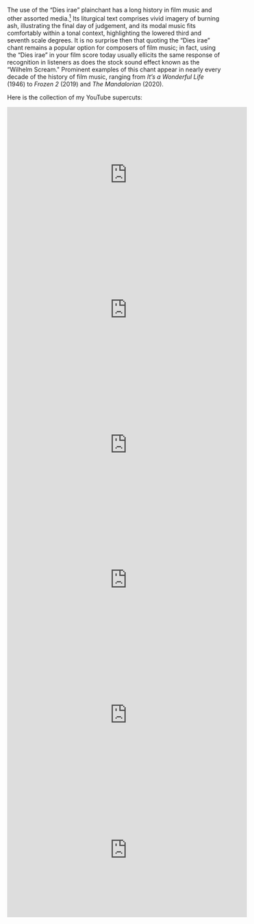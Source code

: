 The use of the “Dies irae” plainchant has a long history in film music and other assorted media.[^1] Its liturgical text comprises vivid imagery of burning ash, illustrating the final day of judgement, and its modal music fits comfortably within a tonal context, highlighting the lowered third and seventh scale degrees. It is no surprise then that quoting the “Dies irae” chant remains a popular option for composers of film music; in fact, using the “Dies irae” in your film score today usually ellicits the same response of recognition in listeners as does the stock sound effect known as the “Wilhelm Scream." Prominent examples of this chant appear in nearly every decade of the history of film music, ranging from _It’s a Wonderful Life_ (1946) to _Frozen 2_ (2019) and _The Mandalorian_ (2020). 

[^1]: For more, see Linda Schubert, “Plainchant in Motion Pictures: The ‘Dies Irae’ in Film Scores,” Florilegium 15 (1998): 207-229; and <a href="https://soundstudiesblog.com/2017/12/18/beyond-the-grave-the-dies-irae-in-video-game-music/">Karen Cook, "Beyond the Grave: The "Dies Irae" in Video Game Music"</a>.

Here is the collection of my YouTube supercuts: 

<iframe width="560" height="315" src="https://www.youtube.com/embed/WZEMzMwDIEk" frameborder="0" allow="accelerometer; autoplay; clipboard-write; encrypted-media; gyroscope; picture-in-picture" allowfullscreen></iframe>

<iframe width="560" height="315" src="https://www.youtube.com/embed/SDndl_YSHMo" frameborder="0" allow="accelerometer; autoplay; clipboard-write; encrypted-media; gyroscope; picture-in-picture" allowfullscreen></iframe>

<iframe width="560" height="315" src="https://www.youtube.com/embed/hZt722GVaXI" frameborder="0" allow="accelerometer; autoplay; clipboard-write; encrypted-media; gyroscope; picture-in-picture" allowfullscreen></iframe>

<iframe width="560" height="315" src="https://www.youtube.com/embed/naeVbV8cNzw" frameborder="0" allow="accelerometer; autoplay; clipboard-write; encrypted-media; gyroscope; picture-in-picture" allowfullscreen></iframe>

<iframe width="560" height="315" src="https://www.youtube.com/embed/CB6xhqeE244" frameborder="0" allow="accelerometer; autoplay; clipboard-write; encrypted-media; gyroscope; picture-in-picture" allowfullscreen></iframe>

<iframe width="560" height="315" src="https://www.youtube.com/embed/SUAzu31fEbo" frameborder="0" allow="accelerometer; autoplay; clipboard-write; encrypted-media; gyroscope; picture-in-picture" allowfullscreen></iframe>

<iframe width="560" height="315" src="https://www.youtube.com/embed/IbgGT7J7z6k" frameborder="0" allow="accelerometer; autoplay; clipboard-write; encrypted-media; gyroscope; picture-in-picture" allowfullscreen></iframe>

<iframe width="560" height="315" src="https://www.youtube.com/embed/IcsCY3A6tm0" title="YouTube video player" frameborder="0" allow="accelerometer; autoplay; clipboard-write; encrypted-media; gyroscope; picture-in-picture" allowfullscreen></iframe>

<iframe width="560" height="315" src="https://www.youtube.com/embed/nQoFwgcP9V4" title="YouTube video player" frameborder="0" allow="accelerometer; autoplay; clipboard-write; encrypted-media; gyroscope; picture-in-picture" allowfullscreen></iframe>

<iframe width="560" height="315" src="https://www.youtube.com/embed/sfKEQHKcjzk" title="YouTube video player" frameborder="0" allow="accelerometer; autoplay; clipboard-write; encrypted-media; gyroscope; picture-in-picture" allowfullscreen></iframe>

<iframe width="560" height="315" src="https://www.youtube.com/embed/k6gShDg9lcw" title="YouTube video player" frameborder="0" allow="accelerometer; autoplay; clipboard-write; encrypted-media; gyroscope; picture-in-picture" allowfullscreen></iframe>

<iframe width="560" height="315" src="https://www.youtube.com/embed/DL-e-ZiB86Q" title="YouTube video player" frameborder="0" allow="accelerometer; autoplay; clipboard-write; encrypted-media; gyroscope; picture-in-picture" allowfullscreen></iframe>

<iframe width="560" height="315" src="https://www.youtube.com/embed/P7rxHL2h2do" title="YouTube video player" frameborder="0" allow="accelerometer; autoplay; clipboard-write; encrypted-media; gyroscope; picture-in-picture" allowfullscreen></iframe>

<iframe width="560" height="315" src="https://www.youtube.com/embed/LGamO1Lp4nA" title="YouTube video player" frameborder="0" allow="accelerometer; autoplay; clipboard-write; encrypted-media; gyroscope; picture-in-picture" allowfullscreen></iframe>

<iframe width="560" height="315" src="https://www.youtube.com/embed/fZSedtdntKQ" title="YouTube video player" frameborder="0" allow="accelerometer; autoplay; clipboard-write; encrypted-media; gyroscope; picture-in-picture" allowfullscreen></iframe>

See also a few other media appearances: 

*the film on which I consulted and appeared as a talking head, _Why This Creepy Melody Is In So Many Movies_.
<iframe width="560" height="315" src="https://www.youtube.com/embed/-3-bVRYRnSM" frameborder="0" allow="accelerometer; autoplay; clipboard-write; encrypted-media; gyroscope; picture-in-picture" allowfullscreen></iframe> 

*the podcast _Twenty Thousand Hertz_
<iframe width="560" height="482" scrolling="no" src="https://playlist.megaphone.fm/?e=TTH8184389203&light=true"
width="100%"></iframe>

*the "National Public Radio" program _Here and Now_
<iframe width="100%" height="124" scrolling="no" frameborder="no" src="https://player.wbur.org/hereandnow/2020/10/30/dies-irae-horror-movie-music"></iframe>

*the podcast "Star Wars Music Minute" talking about A New Hope
<iframe title="Libsyn Player" style="border: none" src="//html5-player.libsyn.com/embed/episode/id/21540893/height/90/theme/custom/thumbnail/yes/direction/forward/render-playlist/no/custom-color/474046/" height="90" width="100%" scrolling="no"  allowfullscreen webkitallowfullscreen mozallowfullscreen oallowfullscreen msallowfullscreen></iframe>

*the podcast "Star Wars Music Minute" talking about SOLO 
<iframe title="Libsyn Player" style="border: none" src="//html5-player.libsyn.com/embed/episode/id/23896044/height/90/theme/custom/thumbnail/yes/direction/forward/render-playlist/no/custom-color/474046/" height="90" width="100%" scrolling="no"  allowfullscreen webkitallowfullscreen mozallowfullscreen oallowfullscreen msallowfullscreen></iframe>


| Film | Year | Composer | Time Stamp | Type |
| ---- | ---- | -------- | ---------- | ---- |
| _Metropolis_ | 1927 | Gottfried Huppertz | 0:32:34 | 1 |
| _Sunrise: A Song of Two Humans_ | 1972 | Hugo Riesenfeld | 1:19:20 | 3 |
| _Day of Wrath_ | 1943 | Poul Schierbeck | 0:00:01 | 1 |
| _Know Your Enemy: Japan_ | 1945 | Dmitri Tiomkin | 0:24:57 | 1 |
| _It's a Wonderful Life_ | 1946 | Dmitri Tiomkin | 0:25:15 | 1-3 |
| _Angel on My Shoulder_ | 1946 | Dmitri Tiomkin | 0:13:00 | 1 |
| _Young Bess_ | 1953 | Miklós Rózsa | 0:27:48 | 1 |
| _I Confess_ | 1953 | Dmitri Tiomkin | 0:01:55 | 1 |
| _The Sheep Has Five Legs_ | 1954 | Georges Van Parys | 0:15:25 | 2 |
| _Garden of Evil_ | 1954 | Bernard Herrmann | 0:28:00 | 1 |
| _On the Waterfront_ | 1954 | Leonard Bernstein | 1:33:20 | 2 |
| _Between Heaven and Hell_ | 1956 | Hugo Friedhofer | 0:00:30 | 1 |
| _Sleeping Beauty_ | 1957 | Jack Lawrence & Sammy Fain | 0:30:00 | 3 |
| _The Seventh Seal_ | 1957 | Erik Nodren | 00:08:00 | 2 |
| _The Screaming Skull_ | 1958 | Ernst Gold | 0:02:02 | 1 |
| _The Return of Dracula_ | 1958 | Gerald Fried | 0:00:14 | 1 |
| _Compulsion_ | 1959 | Lionel Newman | 1:03:20 | 1 |
| _Some Like It Hot_ | 1959 | Adolph Deutsch | 1:58:01 | 2 |
| _Fall of the House of Usher_ | 1960 | Les Baxter | 1:08:11 | 1 |
| _The Unforgiven_ | 1960 | Dmitri Tiomkin | 1:16:42 | 2 |
| _Psycho_ | 1960 | Bernard Herrmann | 0:11:50 | 3 |
| _El Cid_ | 1961 | Miklós Rózsa | 1:34:23 | 1 |
| _The Great Escape_ | 1963 | Elmer Bernstein | 02:11:15 | 2 |
| _Jason and the Argonauts_ | 1963 | Bernard Herrmann | 1:37:00 | 1 |
| _The Jar_ | 1964 | Bernard Herrmann | 0:09:59 | 1 |
| _Becket_ | 1964 | Laurence Rosenthal | 0:03:40 | 1 |
| _I Malamando_ | 1964 | Ennio Morricone | 1:15:50 | 1 |
| _Fists in the Pocket_ | 1965 | Ennio Morricone | 0:00:01 | 2 |
| _Nightmare Castle_ | 1965 | Ennio Morricone | 0:25:30 | 1 |
| _The Bible: In the Beginning_ | 1966 | Toshiro Mayuzumi | 0:27:50 | 1 |
| _War and Peace_ | 1966 | Vyacheslav Ovchinnikov | 1:44:39 | 1 |
| _Escalation_ | 1968 | Ennio Morricone | 0:00:00 | 1 |
| _Dracula has Risen from the Grave_ | 1968 | James Bernard | 0:13:25 | 1B |
| _The Strange Vice of Mrs. Wardh_ | 1971 | Nora Orlandi | 0:28:46 | 1B |
| _Lust for a Vampire_ | 1971 | Harry Robinson | 0:50:15 | 1 |
| _A Clockwork Orange_ | 1971 | Wendy Carlos | 00:01:00 | 1 | 
| _Mephisto Waltz_ | 1971 | Jerry Goldsmith | 00:00:31 | 1 |
| _The Devils_ | 1971 | Peter Maxwell Davies | 0:06:21 | 1 | 
| _Vampire Circus_ | 1972 | David Whitaker | 0:49:12 | 1 |
| _The Vault of Horror_ | 1973 | Douglas Gamley | 0:00:06 | 1 |
41. **_Le Trio Infernal_** (1974), score by Ennio Morricone {1:06:20} Type 1B
42. **_From Beyond the Grave_** (1974), score by Douglas Gamley {00:00:38} Type 1
43. **_The Devil is a Woman_** (1974), score by Ennio Morricone {0:00:54} Type 1
43. **_The Omen_** (1976), score by Jerry Goldsmith Type 1
44. **_Obsession_** (1976), score by Bernard Herrmann {0:52:06} Type 1
45. **_The Car_** (1977), score by Leonard Rosenman {00:00:17} Type 1
46. **_A New Hope_** (1977), score by John Williams {00:40:15} Type 1
47. **_Close Encounters of the Third Kind_** (1977), score by John Williams {00:44:12} Type 1
48. **_Superman_** (1978), score by John Williams {0:12:36} Type 3
49. **_Cruise Into Terror_** (1978), score by Gerald Fried {0:01:00} Type 1
50. **_The Medusa Touch_** (1978), score by Michael J. Lewis {1:41:06} Type 2
51. **_Alien_** (1979), score by Jerry Goldsmith {01:53:30} Type 2
52. **_The Killer Nun_** (1979), score by Alessandro Alessandroni {0:00:01} Type 1
53. **_Moonraker_** (1979), score by John Barry {0:32:30} Type 3
55. **_The Shining_** (1980), score by Wendy Carlos {00:00:00} Type 1
56. **_Heavy Metal_** (1981), score by Elmer Bernstein {1:10:48} Type 2
57. **_Conan the Barbarian_** (1982), score by Basil Poledouris {01:51:13} Type 1
58. **_Superstition_** (1982), score by David Gibney {0:04:05} Type 1
59. **_Top Secret!_** (1984), score by Maurice Jarre {0:32:17} Type 1
57. **_Poltergeist_** (1982), score by Jerry Goldsmith {01:44:01} Type 2
58. **_Mishima: A Life in Four Chapters_** (1985), score by Philip Glass Type 3
59. **_Legend_** (1985), score by Tangerine Dream {0:21:14} Type 2
60. **_Friday the 13th: A New Beginning_** (1985), score by Henry Manfredini {00:01:59} Type 2
61. **_Back to the Future_** (1985), score by Alan Silvestri {1:07:25} Type 2
62. **_Friday the 13th: Part VI, Jason Lives_** (1986), score by Henry Manfredini {00:04:15) Type 2
63. **_Big Trouble in Little China_** (1986), score by John Carpenter/Alan Howarth {00:11:11} Type 1
64. **_The Mission_** (1986), score by Ennio Morricone {00:32:56} Type 1
65. **_Ferris Bueller's Day Off_** (1986), score by Ira Newborn {00:00:08} Type 2
66. **_Empire of the Sun_** (1987), score by John Williams {0:30:00} Type 3
67. **_Friday the 13th: Part VII, The New Blood_** (1988), score by Henry Manfredini {00:15:03} Type 1-2
68. **_Predator_** (1987), score by Alan Silvestri {1:15:00} Type 2b
69. **_The Accidental Tourist_** (1988), score by John Williams {1:54:33} Type 2
70. **_Willow_** (1988), score by James Horner {1:24:20} Type 2 
70. **_Murder She Wrote S5E13_** (1989), score by David Bell {0:13:00}, Type 1
71. **_Quantam Leap S2E11_** (1989), score by Mike Post {0:42:01], Type 2
72. **_Batman_** (1989), score by Danny Elfman {1:13:33} T3
73. **_Dead Poets Society_** (1989), score by Maurice Jarre {0:35:00} Type 3
74. **_Home Alone_** (1990), score by John Williams {00:06:58} Type 1
75. **_Gremlins 2_** (1990), score by Jerry Goldsmith {01:34:48} Type 2
76. **_The Witches_** (1990), score by Stanley Myers {0:28:00} Type 1
77. **_Maniac Cop 2_** (1990), score by Jay Chattaway {1:17:51} Type 2
78. **_Presumed Innocent_** (1990), score by John Williams {0:45:19} Type 2
79. **_Beauty and the Beast_** (1991), score by Alan Mencken Type 2b
80. **_Sleeping with the Enemy_** (1991), score by Jerry Goldsmith {1:25:20} Type 1
81. **_Batman Returns_** (1992), score by Danny Elfman {00:12:15} Type 1
82. **_Jurassic Park_** (1993), score by John Williams {01:18:30} Type 1
83. **_The Nightmare Before Christmas_** (1993), score by Danny Elfman Type 1
84. **_Groundhog Day_** (1993), score by George Fenton Type 2
85. **_Demolition Man_** (1993), score by Eliot Goldenthal {00:00:27} Type 2
86. **_Batman: Mask of the Phantasm_** (1993), score by Shirley Walker {0:02:00} Type 2
87. **_Needful Things_** (1993), score by Patrick Doyle {1:40:20} Type 1
88. **_The Lion King_** (1994), score by Hans Zimmer Type 1
89. **_Highlander III: The Sorcerer_** (1994), score by J. Peter Robinson {0:32:10} Type 2
89. **_Tales from the Dark Side_** (1994), score by Bill Frisell {0:00:01} Type 3b
90. **_Crimson Tide_** (1995), score by Hans Zimmer {01:30:00}, Type 1
91. **_Nixon_** (1995), score by John Williams {0:05:39} Type 2
92. **_The Quick and the Dead_** (1995), score by Alan Silvestri {1:03:14} Type 2
92. **_Independence Day_** (1996), score by David Arnold {1:06:42} Type 2
93. **_The Rock_** (1996), score by Smith/Zimmer {0:20:26}, Type 1
94. **_The Hunchback of Notre Dame_** (1996), score by Alan Mencken {0:03:38} Type 1
95. **_Mars Attacks_** (1996), score by Danny Elfman {00:02:41} Type 2
96. **_A Time to Kill_** (1996), score by Elliot Goldenthal {0:49:20} Type 1
97. **_Sleepers_** (1996), score by John Williams {2:22:00} Type 3
98. **_Faceoff_** (1997), score by John Powell {0:07:00}, Type 2b
99. **_Scream 2_** (1997), score by Marco Beltrami {0:40:07} Type 2
100. **_Buffy the Vampire Slayer S1E2_** (1997), score by Walter Murphy {opening titles} Type 1
101. **_I Know What You Did Last Summer_** (1997), score by John Debney {0:25:25} Type 3 
102. **_Amistad_** (1997), score by John Williams {0:17:01} Type 2
103. **_Deep Space 9 S5E19_** (1997), score by Jay Chattaway {0:25:25} Type 3
104. **_Mulan_** (1998), score by Jerry Goldsmith {0:55:54} Type 2
105. **_Urban Legend_** (1998), score by Christopher Young {01:18:37} Type 3
106. **_Armageddon_** (1998), score by Trevor Rabin {0:24:57} Type 2
107. **_Star Trek: Deep Space 9 S7E10_** (1998), score by Jay Chattaway {0:09:55} Type 3
108. **_Shakespeare in Love_** (1998), score by Stephen Warbeck {0:00:57} Type 3
109. **_The Thirteenth Floor_** (1999), score by Harald Kloser {1:14:08} Type 2
110. **_The Bone Collector_** (1999), score by Craig Armstrong {01:48:59} Type 2
111. **_The Sixth Sense_** (1999), score by James Newton Howard {0:15:40} Type 2
112. **_End of Days_** (1999), score by John Debney {00:00:01} Type 1
113. **_The Messenger: The Joan of Arc Story_** (1999), score by Èric Serra {2:31:00} Type 3
114. **_The World Is Not Enough_** (1999), score by David Arnold {1:53:51} Type 2
115. **_The Road to El Dorado_** (2000), score by Hans Zimmer & John Powell {0:08:32} Type 1
116. **_Gladiator_** (2000), score by Hans Zimmer & Lisa Gerrard {2:29:00} Type 1
117. **_Shrek_** (2001), score by Harry Gregson-Williams/John Powell {00:41:30} Type 2
118. **_South Park S5E6_** (2001), score by Scott Nickoley {0:19:38} Type 3
119. **_Harry Potter & The Sorcerer's Stone_** (2001), score by John Williams {2:08:27} Type 3
120. **_Artifical Intelligence_** (2001), score by John Williams {1:55:50} Type 3
121. **_Attack of the Clones_** (2002), score by John Williams {01:24:33} Type 1
122. **_Harry Potter and the Chamber of Secrets_** (2002), score by John Williams {01:49:15} Type 1
123. **_The Ring_** (2002), score by Hans Zimmer {00:21:45} Type 1
124. **_Signs_** (2002), score by James Newton Howard {1:06:51} Type 3
125. **_Irreversible_** (2002), score by Thomas Bangalter {0:01:00} Type 1
126. **_Gangs of New York_** (2002), score by Elmer Bernstein (rejected) Type 1
127. **_Who Wants to Be a Millionaire_** (2002), score by Keith & Michael Strachan {0:13:13} Type 3
128. **_The Texas Chainsaw Massacre_** (2003), score by Steve Jablonsky {1:10:53} Type 3
129. **_Looney Tunes: Back in Action_** (2003), score by Jerry Goldsmith {1:05:56} Type 1
130. **_The Matrix Reloaded_** (2003), score by Don Davis {01:12:12} Type 2
131. **_The Matrix Revolutions_** (2003), score by Don Davis {1:57:20} Type 2
132. **_Kill Bill Vol. 2_** (2004), sample of "The Strange Vice of Mrs. Wardh" {0:23:20} Type 1B
133. **_Lost S1E22_** (2004), score by Michael Giacchino {00:30:06} Type 2
134. **_Team America: World Police_** (2004), score by Harry Gregson-Williams {1:06:00} Type 2
135. **_E.R. S10E18_** (2004), score by Martin Davich {0:20:20} Type 3
136. **_Timesplitters--Future Perfect_** (2005), score by Graeme Norgate {main titles} Type 2
137. **_War of the Worlds_** (2005), score by John Williams {00:49:49} Type 2
138. **_Clerks 2_** (2006), score by James L. Venable {0:41:35} Type 1
139. **_Death Note S1E19_** (2006), score by Yoshihisa Hirano {00:18:00} Type 2
140. **_Pirates of the Caribbean 3: At World's End_** (2007), score by Hans Zimmer {02:34:00} Type 3
141. **_Perfume: The Story of a Murderer_** (2006), score by Reinhold Heil {0:14:23} Type 3
142. **_The Illusionist_** (2006), score by Philip Glass {0:24:17} Type 3
143. **_The Bucket List_** (2007), score by Marc Shaiman {0:06:23} Type 2B
144. **_Indiana Jones and the Kingdom of the Crystal Skull_** (2008), score by John Williams {00:04:18} Type 1
145. **_Sweeney Todd: Demon Barber of Fleet Street_** (2007), score by Stephen Sondheim {1:13:39} Type 3-2
146. **_Bones S3E13_** (2008), score by Peter Himmelman {0:24:38} Type 1
147. **_Angels and Demons_** (2009), score by Hans Zimmer {01:57:31} Type 2
148. **_Bolt_** (2008), score by John Powell {1:22:38} Type 3
149. **_Terminator Salvation_** (2009), score by Danny Elfman {0:59:42} Type 3
150. **_Transformers: Revenge of the Fallen_** (2009), score by Steve Jablonsky {1:43:52} Type 3B
151. **_Drag Me to Hell_** (2009), score by Christopher Young {1:29:33} Type 3
152. **_Fantastic Mr. Fox_** (2009), score by Alexandre Desplat {0:58:29} Type 3
153. **_Don't Be Afraid of the Dark_** (2010), score by Marco Beltrami {0:31:17} Type 2
154. **_LOST S6E1_** (2010), score by Michael Giacchino {0:22:50} Type 2
155. **_Predators_** (2010), score by John Debney {1:17:16} Type 3
156. **_Mission Impossible 4: Ghost Protocol_** (2011), score by Michael Giacchino {00:29:59} Type 1
157. **_Pirates of the Caribbean 4: On Stranger Tides_** (2011), score by Hans Zimmer {01:55:00} Type 1
158. **_Thor_** (2011), score by Patrick Doyle {00:57:31} Type 1
159. **_Kung Fu Panda 2_** (2011), score by Zimmer/Powell {1:02:39} Type 3
160. **_Harry Potter and the Deathly Hallows, part 2_** (2011), score by Alexandre Desplat {0:55:00} Type 3
161. **_Wreck It Ralph_** (2012), score by Henry Jackman {00:25:57} Type 1
162. **_The Bourne Legacy_** (2012), score by James Newton Howard {0:01:00} Type 3
163. **_Psych S6E11_** (2012), score by Adam Cohen {0:33:19} Type 1
164. **_The Best Offer_** (2013), score by Ennio Morricone {0:13:18, 2:01:07, end titles} Type 2, Type 3
165. **_Iron Man 3_** (2013), score by Brian Tyler {00:24:41} Type 1
166. **_The Newsroom S2E7_** (2013), score by Johnny Klimek {0:48:12} Type 3
167. **_Game of Thrones S5E1_** (2014), score by Ramin Djiwadin {00:22:15} Type 1
168. **_Crimson Peak_** (2015), score by Fernando Velazquez {00:00:00} Type 1
169. **_Glitch S1E3_** (2015), score by Cornel Wilczeck {00:50:00} Type 2
170. **_Terminator Genisys_** (2015), score by Lorne Balfe {1:27:03} Type 3b
171. **_10 Cloverfield Lane_** (2016), score by Bear McCreary {00:00:00} Type 1
172. **_Colossal_** (2016), score by Bear McCreary {01:38:11} Type 1
173. **_Rogue One_** (2016), score by Michael Giacchino {01:12:48} Type 1
174. **_Game of Thrones S6E5_** (2016), score by Ramin Djawadi {0:13:00} Type 1
175. **_Star Trek Beyond_** (2016), score by Michael Giacchino {1:28:08} Type 3
176. **_Dead by Daylight_** (2016), score by Michael April {main menu} Type 2
177. **_Dr. Strange_** (2016), score by Michael Giacchino {1:35:36} Type 2
178. **_Doctor Who: The Return of Mysterio S10_** (2016), score by Murray Gold {0:36:19} Type 2
179. **_Pirates of the Caribbean 5: Dead Men Tell No Tales_** (2017), score by Geoff Zanelli {00:10:30} Type 1
180. **_The Good Place S1E11_** (2017), score by David Schwartz {00:23:42} Type 1
181. **_Justice League_** (2017), score by Danny Elfman {0:25:25} Type 3
182. **_Survivor S35E9_** (2017), score by David Vanacore {0:20:50} Type 3
183. **_The Scariest Story Ever Told: A Mickey Mouse Spooktacular_** (2017), score by Christopher Willis {0:07:14} Type 2
184. **_Final Space S1E1_** (2018), score by Shelby Merry {opening titles} Type 3
185. **_The Spy Gone North_** (2018), score by Yeong-wook Jo {01:04:40} Type 1
186. **_Avengers: Infinity War_** (2018), score by Alan Silvestri {00:33:52} Type 1
187. **_Ready Player One_** (2018), score by Alan Silvestri {00:57:51} Type 2
188. **_Star Wars Rebels S4E11_** (2018), score by Kevin Kiner {00:02:26} Type 2
189. **_Star Wars Rebels S4E13_** (2018), score by Kevin Kiner {00:14:28} Type 2
190. **_Solo: A Star Wars Story_** (2018), score by John Powell {0:48:39} Type 2
191. **_Stranger Things S3E8_** (2019), score by Michael Stein & Kyle Dixon {0:41:15} Type 2
192. **_Fruits Basket S2E21_** (2019), score by Taku Kishimoto {0:13:17} Type 2
193. **_Eli_** (2019), score by Bear McCreary {001:19:52} Type 1
194. **_1BR_** (2019), score by Ronen Landa {00:27:00} Type 3
195. **_Doctor Sleep_** (2019), score by The Newton Brothers {02:18:33} Type 2
196. **_Frozen 2_** (2019), score by Christophe Beck {00:16:40} Type 2
197. **_Succession S2E10_** (2019), score by Nicholas Britell {01:09:00} Type 2
198. **_Toy Story_** (2019), score by Randy Newman {01:15:20} Type 2
199. **_Christmas Prince: The Royal Baby_** (2019), score by Zack Ryan {0:59:38} Type 3
200. **_Fargo S4E7_** (2020), score by Jeff Russo {0:25:31} Type 3
201. **_Onward_** (2020), score by Jeff & Mychael Danna {01:06:00} Type 2
202. **_Westworld S3E5_** (2020), score by Ramin Djawadi {00:47:14} Type 2
203. **_Cursed S1E4_** (2020), score by Jeff Russo {00:06:47} Type 2
204. **_Fantasy Island_** (2020), score by Bear McCreary {01:18:13} Type 3
205. **_The Flight Attendant S1E8_** (2020), score by Blake Neely {0:39:12} Type 3
206. **_The Mandalorian Chapter 16_** (2020), score by Ludwig Göransson {0:34:20} Type 3
207. **_The Empty Man_** (2020), score by Christopher Young & Lustmord {1:24:28} Type 3
208. **_Deamon Slayer: Mugen Train_** (2020), score by Kajiura/Shiina {1:30:00} Type 2
209. **_Loki S1E5_** (2021), score by Natalie Holt {0:25:09} Type 2
210. **_Fear Street: 1994_** (2021), score by Marco Beltrami & M. Trumpp {0:53:47} Type 2
211. **_Fear Street: 1666_** (2021), score by Marco Beltrami & M. Trumpp {0:53:47} Type 2
212. **_Reminiscence_** (2021), score by Ramin Djawadi {0:03:28} Type 2
213. **_Star Wars: Visions S1E4_** (2021), score by Kevin Penkin {0:14:50} Type 2
214. **_White Lotus S1E1_** (2021), score by Cristobal Tapia de Veer {main titles} Type 3
215. **_Last Night in Soho_** (2021), Dies Irae is Diegetic {1:30:00} Type 2
216. **_No Time To Die_** (2021), Dies Irae is Diegetic {0:20:21} Type 2
217. **_Gunpowder Milkshake_** (2021), score by Frank Ilfman {1:31:46} Type 3
218. **_Ragnorak S2E3_** (2021), score by Halfdan E {0:36:45} Type 1b
219. **_Squid Game S1E3_** (2021), socre by Jaeil Jung {0:01:00} Type 3
220. **_Wheel of Time S1E2_** (2021), score by Lorne Balfe {0:03:8) Type 2
221. **_Falcon and the Winter Soldier_** (2021), score by Henry Jackman {0:02:08} Type 2/3
222. **_Shang-Chi & the Legend of the 10 Rings_** (2021), score by Joel P West {0:06:40} Type 3
223. **_Arcane S1E7_** (2021), Dies Irae is Diegetic {0:31:30} Type 2
224. **_Benedetta_** (2021), score by Anne Dudley {1:29:00} Type 1
225. **_Nightmare Alley_** (2021), score by Nathan Johnson {1:40:40} Type 3
226. **_Ghosts S1E4_** (2021), score by Jeff Cardoni {0:07:20} Type 2
227. **_Cheer S2E5_** (2022), score by Joseph Minadeo {0:10:18} Type 1
228. **_Flight Attendant S2E2_** (2022), score by Blake Neely {0:31:18} Type 3
229. **_Inventing Anna S1E3_** (2022), score by Bowers/Charles {0:19:14} Type 3
230. **_Moon Knight S1E3_** (2022), score by Hesham Nazih {0:03:54} Type 2
231. **_Obi-Wan Kenobi_** (2022), score by Natalie Holt {0:15:15} Type 2
232. **_Stranger Things S4E5_** (2022), score by Dixon/Stein {0:07:45} Type 1
233. **_The Northman_** (2022), score by Carolan/Gainsborough {0:02:43} Type 3
234. **_Disenchanted_** (2022), score by Alan Menken {1:23:57} Type 2
235. **_Halloween Ends_** (2022), score by John & Cody Carpenter, Daniel Davies {1:37:00} Type 2
236. **_Andor S1E10_** (2022), score by Nicholas Britell {0:31:00} Type 2
237. **_Only Murders in the Building S2E6_** (2022), score by Siddhartha Khosla {0:21:14] Type 3
238. **_Wednesday S1E1_** (2022), score by Danny Elfman {0:08:00} Type 2


